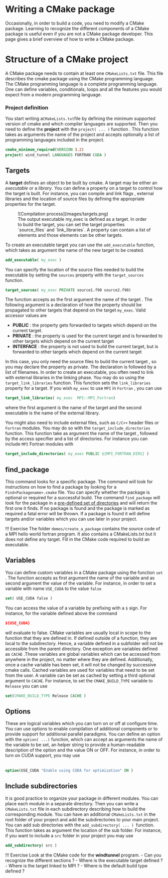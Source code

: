 # Writing a CMake package

Occasionally, in order to build a code, you need to modify a CMake package.
Learning to recognize the different components of a CMake package is useful even if you are not a CMake package developer. This page gives a brief overview of how to write a CMake package.

# Structure of a CMake project

A CMake package needs to contain at least one `CMakeLists.txt` file.
This file describes the cmake package using the CMake programming language. The CMake programming language is a complete programming language. One can define variables, conditionals, loops and all the features you would expect from a modern programming language.

### Project definition

You start writing a`CMakeLists.txt`file by defining the minimum supported version of cmake and which compiler languages are supported.
Then you need to define the **project** with the `project( ... )` function . This function takes as arguments the name of the project and accepts optionally a list of programming languages included in the project.

```cmake
cmake_minimum_required(VERSION 3.2)
project( wind_tunnel LANGUAGES FORTRAN CUDA )
```

## Targets

A **target** defines an object to be built by cmake. A target may be either an *executable* or a *library*. You can define a property on a target to control how the target is built. For instance, you can compile and link flags , external libraries and the location of source files by defining the appropriate properties for the target.

<figure markdown>
![Compilation process](images/targets.png)
<figcaption> The output executable my_exec is defined as a target. In order to build the target, you can set the target properties `source_files` and `link_libraries`. A property can contain a list of elements and those elements can be other targets.</figcaption>
</figure>

To create an executable target you can use the `add_executable` function, which takes as argument the name of the new target to be created.
```cmake
add_executable( my_exec )
```
You can specify the location of the source files needed to build the executable by setting the `sources` property with the `target_sources` function.

```cmake
target_sources( my_exec PRIVATE source1.f90 source2.f90)
```

The function accepts as the first argument the name of the target . The following argument is a declaration of how the property should be propagated to other targets that depend on the target `my_exec`.
Valid accessor values are

- **PUBLIC** : the property gets forwarded to targets which depend on the current target.
- **PRIVATE** : the property is used for the current target and is forwarded to other targets which depend on the current target
- **INTERFACE** : the property is not used to build the current target, but is forwarded to other targets which depend on the current target

In this case, you only need the source files to build the current target , so you may declare the property as private. The declaration is followed by a list of filenames.
In order to create an executable, you often need to link with external libraries in the linking phase. You may do so using the `target_link_libraries` function. This function sets the `link_libraries` property for a target. If you wish `my_exec` to use `MPI` in `Fortran` , you can use

```cmake
target_link_libraries( my_exec  MPI::MPI_Fortran)
```

where the first argument is the name of the target and the second executable is the name of the external library.

You might also need to include external files, such as `C/C++` header files or `Fortran` modules. You may do so with the `target_include_directories` function. This function take as argument the name of the target , followed by the access specifier and a list of directories. For instance you can include `MPI` Fortran modules with

```cmake
target_include_directories( my_exec PUBLIC ${MPI_FORTRAN_DIRS} )
```


## find_package

This command looks for a specific package. The command will look for instructions on how to find a package by looking for a `Find<Packagename>.cmake` file.
You can specify whether the package is optional or required for a successful build. The command `find_package` will look for the package in a [pre-defined set of directories](https://cmake.org/cmake/help/latest/command/find_package.html?highlight=find_package#search-procedure) and will return the first one it finds. If no package is found and the package is marked as required a fatal error will be thrown.
If a package is found it will define targets and/or variables which you can use later in your project.

!!! Exercise
    The folder `demos/create_a_package` contains the source code of a MPI hello world fortran program. It also contains a CMakeLists.txt but it does not define any target. Fill in the CMake code required to build an executable.

## Variables

You can define custom variables in a CMake package using the function `set` . The function accepts as first argument the name of the variable and as second argument the value of the variable. 
For instance, in order to set a variable with name `USE_CUDA` to the value `false` 

```cmake
set( USE_CUDA false )
```

You can access the value of a variable by prefixing with a `$` sign. For instance, for the variable defined above the command

```cmake
${USE_CUDA}
```

will evaluate to false.
CMake variables are usually local in scope to the function that they are defined in.
If defined outside of a function, they are local to the subdirectory.
Hence, a variable defined in a subfolder will not be accessible from the parent directory. 
One exception are variables defined as `CACHE` .These variables are global variables which can be accessed from anywhere in the project, no matter where they are defined. Additionally, once a cache variable has been set, it will not be changed by successive cmake calls.
Cached variables are used for variables that need to be set from the user. A variable can be set as cached by setting a third optional argument to `CACHE`. 
For instance, to set the `CMAKE_BUILD_TYPE` variable to `Release` you can use

```cmake
set(CMAKE_BUILD_TYPE Release CACHE )
```

## Options

These are logical variables which you can turn on or off at configure time. You can use options to enable compilation of additional components or to provide support for additional parallel paradigms.
You can define an option with the `option( ...)` function, which can accept as arguments the name of the variable to be set, an helper string to provide a human-readable description of the option and the value ON or OFF.
For instance, in order to turn on CUDA support, you may use

```cmake

option(USE_CUDA "Enable using CUDA for optimization" ON )
```

## Include subdirectories

It is good practice to organize your package in different modules. You can place each module in a separate directory. Then you can write a `CMakeLists.txt` file in each subdirectory describing how to build the corresponding module.
You can have an additional `CMakeLists.txt` in the root folder of your project and add the subdirectories to your main project. You can add sub directories with the `add_subdirectory( ... ) `function. This function takes as argument the location of the sub folder. For instance, if you want to include a `src` folder in your project you may use 

```cmake
add_subdirectory( src )
```

!!! Exercise
    Look at the CMake code for the **windtunnel** program.
    - Can you recognize the different sections ?
    - Where is the executable target defined ?
    - Where is the target linked to MPI ?
    - Where is the default build type defined ?
